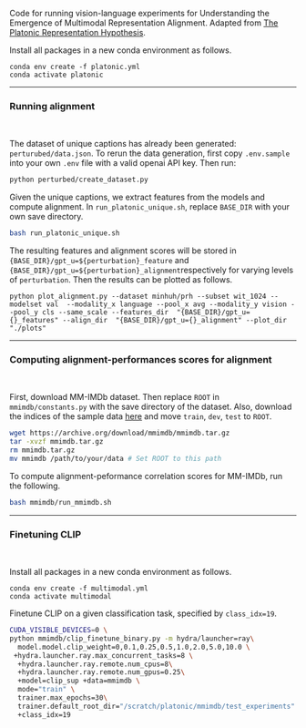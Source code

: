 Code for running vision-language experiments for Understanding the Emergence of Multimodal Representation Alignment. Adapted from [The Platonic Representation Hypothesis](http://arxiv.org/abs/2405.07987).


Install all packages in a new conda environment as follows.
```
conda env create -f platonic.yml
conda activate platonic
```

<hr>

<h3> Running alignment </h3>
<br />

The dataset of unique captions has already been generated: `perturubed/data.json`. To rerun the data generation, first copy `.env.sample` into your own `.env` file with a valid openai API key. Then run:

```bash
python perturbed/create_dataset.py
```

Given the unique captions, we extract features from the models and compute alignment. In `run_platonic_unique.sh`, replace `BASE_DIR` with your own save directory.

```bash
bash run_platonic_unique.sh
```

The resulting features and alignment scores will be stored in `{BASE_DIR}/gpt_u=${perturbation}_feature` and `{BASE_DIR}/gpt_u=${perturbation}_alignment`respectively for varying levels of `perturbation`. Then the results can be plotted as follows.

```
python plot_alignment.py --dataset minhuh/prh --subset wit_1024 --modelset val  --modality_x language --pool_x avg --modality_y vision --pool_y cls --same_scale --features_dir  "{BASE_DIR}/gpt_u={}_features" --align_dir  "{BASE_DIR}/gpt_u={}_alignment" --plot_dir "./plots"
```

<hr>
<h3> Computing alignment-performances scores for  alignment </h3>
<br />

First, download MM-IMDb dataset. Then replace `ROOT` in `mmimdb/constants.py` with the save directory of the dataset. Also, download the indices of the sample data [here](https://drive.google.com/drive/folders/1KXLJDHEFJ9mjT_izfHwmoiy2ROU_t5yb?usp=sharing) and move `train`, `dev`, `test` to `ROOT`.

```bash
wget https://archive.org/download/mmimdb/mmimdb.tar.gz
tar -xvzf mmimdb.tar.gz
rm mmimdb.tar.gz
mv mmimdb /path/to/your/data # Set ROOT to this path
```


To compute alignment-peformance correlation scores for MM-IMDb, run the following.
```bash
bash mmimdb/run_mmimdb.sh
```

<hr>
<h3> Finetuning CLIP </h3>
<br />

Install all packages in a new conda environment as follows.
```
conda env create -f multimodal.yml
conda activate multimodal
```

Finetune CLIP on a given classification task, specified by `class_idx=19`.
```bash
CUDA_VISIBLE_DEVICES=0 \
python mmimdb/clip_finetune_binary.py -m hydra/launcher=ray\
  model.model.clip_weight=0,0.1,0.25,0.5,1.0,2.0,5.0,10.0 \
 +hydra.launcher.ray.max_concurrent_tasks=8 \
  +hydra.launcher.ray.remote.num_cpus=8\
  +hydra.launcher.ray.remote.num_gpus=0.25\
  +model=clip_sup +data=mmimdb \
  mode="train" \
  trainer.max_epochs=30\
  trainer.default_root_dir="/scratch/platonic/mmimdb/test_experiments" \
  +class_idx=19
```


